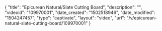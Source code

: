 {
    "title": "Epicurean Natural\/Slate Cutting Board",
    "description": "",
    "videoid": "109970001",
    "date_created": "1502518946",
    "date_modified": "1504247457",
    "type": "captivate",
    "layout": "video",
    "url": "\/v\/epicurean-natural-slate-cutting-board\/109970001"
}